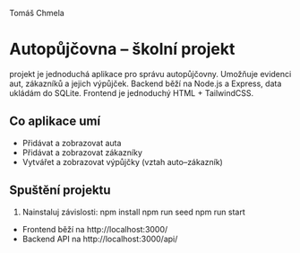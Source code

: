 Tomáš Chmela

# Autopůjčovna – školní projekt
projekt je jednoduchá aplikace pro správu autopůjčovny. Umožňuje evidenci aut, zákazníků a jejich výpůjček. Backend běží na Node.js a Express, data ukládám do SQLite. Frontend je jednoduchý HTML + TailwindCSS.

## Co aplikace umí
- Přidávat a zobrazovat auta
- Přidávat a zobrazovat zákazníky
- Vytvářet a zobrazovat výpůjčky (vztah auto–zákazník)

## Spuštění projektu
1. Nainstaluj závislosti:
npm install
npm run seed
npm run start

- Frontend běží na http://localhost:3000/
- Backend API na http://localhost:3000/api/
